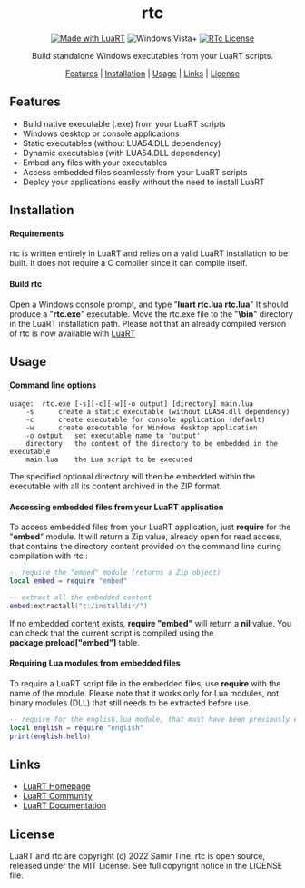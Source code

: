 <div align="center">

# rtc

[![Made with LuaRT](https://badgen.net/badge/Made%20with/LuaRT/yellow)](https://www.luart.org/)
![Windows Vista+](https://badgen.net/badge/Windows/Vista%20and%20later/blue?icon=windows)
[![RTc License](https://badgen.net/badge/License/MIT/green)](#)

Build standalone Windows executables from your LuaRT scripts.

[Features](#features) |
[Installation](#installation) |
[Usage](#usage) |
[Links](#links) |
[License](#license)
</div>

## Features
  
- Build native executable (.exe) from your LuaRT scripts
- Windows desktop or console applications
- Static executables (without LUA54.DLL dependency)
- Dynamic executables (with LUA54.DLL dependency)
- Embed any files with your executables
- Access embedded files seamlessly from your LuaRT scripts
- Deploy your applications easily without the need to install LuaRT

## Installation

#### Requirements
  
rtc is written entirely in LuaRT and relies on a valid LuaRT installation to be built.
It does not require a C compiler since it can compile itself.

#### Build rtc
  
Open a Windows console prompt, and type "**luart rtc.lua rtc.lua**"
It should produce a "**rtc.exe**" executable. Move the rtc.exe file to the "**\\bin**" directory in the LuaRT installation path.
Please not that an already compiled version of rtc is now available with [LuaRT](https://www.luart.org)

## Usage

#### Command line options
  
```
usage:	rtc.exe [-s][-c][-w][-o output] [directory] main.lua
	-s		create a static executable (without LUA54.dll dependency)
	-c		create executable for console application (default)
	-w		create executable for Windows desktop application
	-o output	set executable name to 'output'
	directory	the content of the directory to be embedded in the executable
	main.lua   	the Lua script to be executed
```
  
The specified optional directory will then be embedded within the executable with all its content archived in the ZIP format. 

#### Accessing embedded files from your LuaRT application
  
To access embedded files from your LuaRT application, just **require** for the "**embed**" module. It will return a Zip value, already open for read access, that contains the directory content provided on the command line during compilation with rtc :

```lua
-- require the "embed" module (returns a Zip object)
local embed = require "embed"

-- extract all the embedded content
embed:extractall("c:/installdir/")
```

If no embedded content exists, **require "embed"** will return a **nil** value. You can check that the current script is compiled using the **package.preload["embed"]** table.
  
#### Requiring Lua modules from embedded files

To require a LuaRT script file in the embedded files, use **require** with the name of the module. Please note that it works only for Lua modules, not binary modules (DLL) that still needs to be extracted before use.

```lua
-- require for the english.lua module, that must have been previously embedded with rtc 
local english = require "english"
print(english.hello)
```
  
## Links
  
- [LuaRT Homepage](http://www.luart.org/)
- [LuaRT Community](http://community.luart.org/)
- [LuaRT Documentation](http://www.luart.org/doc)

## License
  
LuaRT and rtc are copyright (c) 2022 Samir Tine.
rtc is open source, released under the MIT License.
See full copyright notice in the LICENSE file.
